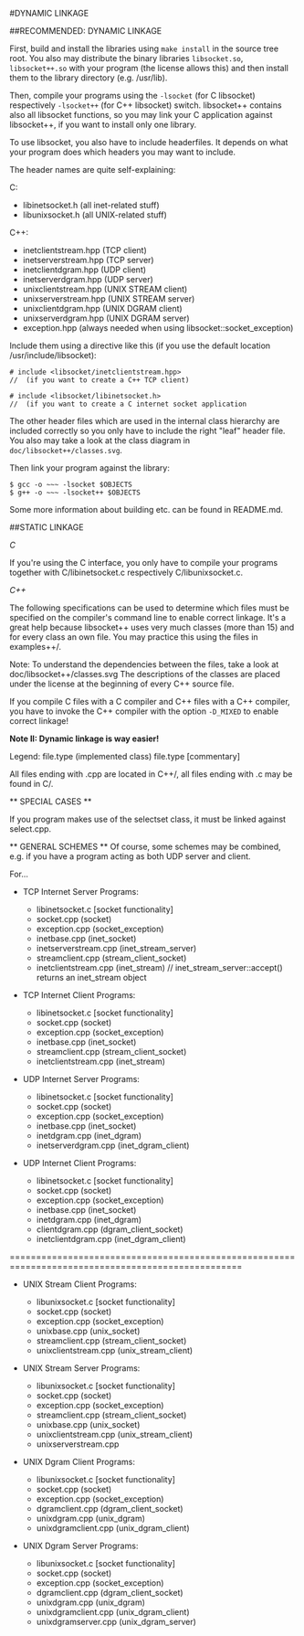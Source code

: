 #DYNAMIC LINKAGE

##RECOMMENDED: DYNAMIC LINKAGE

First, build and install the libraries using `make install` in the source tree root.
You also may distribute the binary libraries `libsocket.so`, `libsocket++.so` with your program (the license allows this) and then install them to the library directory (e.g. /usr/lib).

Then, compile your programs using the `-lsocket` (for C libsocket) respectively `-lsocket++`
(for C++ libsocket) switch. libsocket++ contains also all libsocket functions, so you may link
your C application against libsocket++, if you want to install only one library.

To use libsocket, you also have to include headerfiles. It depends on what your program does which headers you may
want to include.

The header names are quite self-explaining:

C:

- libinetsocket.h (all inet-related stuff)
- libunixsocket.h (all UNIX-related stuff)

C++:

- inetclientstream.hpp (TCP client)
- inetserverstream.hpp (TCP server)
- inetclientdgram.hpp (UDP client)
- inetserverdgram.hpp (UDP server)
- unixclientstream.hpp (UNIX STREAM client)
- unixserverstream.hpp (UNIX STREAM server)
- unixclientdgram.hpp (UNIX DGRAM client)
- unixserverdgram.hpp (UNIX DGRAM server)
- exception.hpp (always needed when using libsocket::socket\_exception)

Include them using a directive like this (if you use the default location /usr/include/libsocket):

	# include <libsocket/inetclientstream.hpp>
	//	(if you want to create a C++ TCP client)

	# include <libsocket/libinetsocket.h>
	//	(if you want to create a C internet socket application

The other header files which are used in the internal class hierarchy are included correctly
so you only have to include the right "leaf" header file. You also may take a look at the
class diagram in `doc/libsocket++/classes.svg`.

Then link your program against the library:

	$ gcc -o ~~~ -lsocket $OBJECTS
	$ g++ -o ~~~ -lsocket++ $OBJECTS

Some more information about building etc. can be found in README.md.

##STATIC LINKAGE

*C*

If you're using the C interface, you only have to compile your programs together with
C/libinetsocket.c respectively C/libunixsocket.c.

*C++*

The following specifications can be used to determine which files must be specified on the compiler's command line to enable correct linkage. It's a great help because libsocket++ uses very much classes (more than 15) and for every class an own file. You may practice this using the files in examples++/.

Note: To understand the dependencies between the files, take a look at doc/libsocket++/classes.svg
The descriptions of the classes are placed under the license at the beginning of every C++ source file.

If you compile C files with a C compiler and C++ files with a C++ compiler, you have to invoke the C++ compiler with the
option `-D_MIXED` to enable correct linkage!

**Note II: Dynamic linkage is way easier!**

Legend:
file.type (implemented class)
file.type [commentary]

All files ending with .cpp are located in C++/, all files ending with .c may be found in C/.

** SPECIAL CASES **

If you program makes use of the selectset class, it must be linked against select.cpp.

** GENERAL SCHEMES **
Of course, some schemes may be combined, e.g. if you have a program acting as both UDP server and client.

For...
* TCP Internet Server Programs:
	- libinetsocket.c [socket functionality]
	- socket.cpp (socket)
	- exception.cpp (socket_exception)
	- inetbase.cpp (inet_socket)
	- inetserverstream.cpp (inet_stream_server)
	- streamclient.cpp (stream_client_socket)
	- inetclientstream.cpp (inet_stream) // inet_stream_server::accept() returns an inet_stream object

* TCP Internet Client Programs:
	- libinetsocket.c [socket functionality]
	- socket.cpp (socket)
	- exception.cpp (socket_exception)
	- inetbase.cpp (inet_socket)
	- streamclient.cpp (stream_client_socket)
	- inetclientstream.cpp (inet_stream)

* UDP Internet Server Programs:
	- libinetsocket.c [socket functionality]
	- socket.cpp (socket)
	- exception.cpp (socket_exception)
	- inetbase.cpp (inet_socket)
	- inetdgram.cpp (inet_dgram)
	- inetserverdgram.cpp (inet_dgram_client)

* UDP Internet Client Programs:
	- libinetsocket.c [socket functionality]
	- socket.cpp (socket)
	- exception.cpp (socket_exception)
	- inetbase.cpp (inet_socket)
	- inetdgram.cpp (inet_dgram)
	- clientdgram.cpp (dgram_client_socket)
	- inetclientdgram.cpp (inet_dgram_client)

==================================================================================================

* UNIX Stream Client Programs:
	- libunixsocket.c [socket functionality]
	- socket.cpp (socket)
	- exception.cpp (socket_exception)
	- unixbase.cpp (unix_socket)
	- streamclient.cpp (stream_client_socket)
	- unixclientstream.cpp (unix_stream_client)

* UNIX Stream Server Programs:
	- libunixsocket.c [socket functionality]
	- socket.cpp (socket)
	- exception.cpp (socket_exception)
	- streamclient.cpp (stream_client_socket)
	- unixbase.cpp (unix_socket)
	- unixclientstream.cpp (unix_stream_client)
	- unixserverstream.cpp

* UNIX Dgram Client Programs:
	- libunixsocket.c [socket functionality]
	- socket.cpp (socket)
	- exception.cpp (socket_exception)
	- dgramclient.cpp (dgram_client_socket)
	- unixdgram.cpp (unix_dgram)
	- unixdgramclient.cpp (unix_dgram_client)

* UNIX Dgram Server Programs:
	- libunixsocket.c [socket functionality]
	- socket.cpp (socket)
	- exception.cpp (socket_exception)
	- dgramclient.cpp (dgram_client_socket)
	- unixdgram.cpp (unix_dgram)
	- unixdgramclient.cpp (unix_dgram_client)
	- unixdgramserver.cpp (unix_dgram_server)

